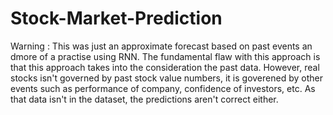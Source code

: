 # Stock-Market-Prediction

Warning : This was just an approximate forecast based on past events an dmore of a practise using RNN. 
The fundamental flaw with this approach is that this approach takes into the consideration the past data. 
However, real stocks isn't governed by past stock value numbers, it is goverened by other events such as performance of company, confidence of investors, etc.
As that data isn't in the dataset, the predictions aren't correct either.

